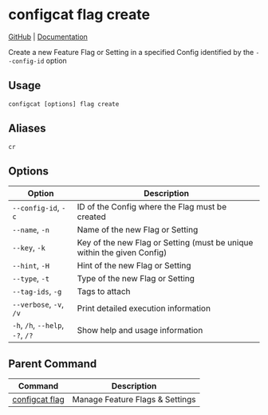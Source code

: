 # configcat flag create
[GitHub](https://github.com/configcat/cli) | [Documentation](https://configcat.com/docs/advanced/cli)

Create a new Feature Flag or Setting in a specified Config identified by the `--config-id` option
## Usage
```
configcat [options] flag create
```
## Aliases
`cr`
## Options
| Option | Description |
| ------ | ----------- |
| `--config-id`, `-c` | ID of the Config where the Flag must be created |
| `--name`, `-n` | Name of the new Flag or Setting |
| `--key`, `-k` | Key of the new Flag or Setting (must be unique within the given Config) |
| `--hint`, `-H` | Hint of the new Flag or Setting |
| `--type`, `-t` | Type of the new Flag or Setting |
| `--tag-ids`, `-g` | Tags to attach |
| `--verbose`, `-v`, `/v` | Print detailed execution information |
| `-h`, `/h`, `--help`, `-?`, `/?` | Show help and usage information |
## Parent Command
| Command | Description |
| ------ | ----------- |
| [configcat flag](configcat-flag.md) | Manage Feature Flags & Settings |
